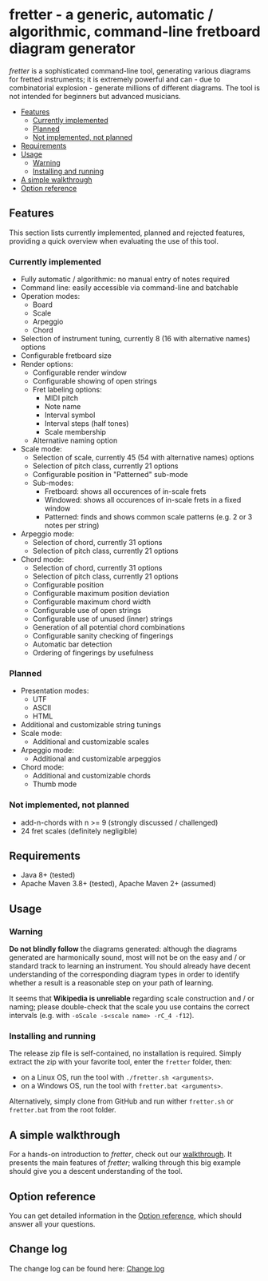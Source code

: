 # fretter - a generic, automatic / algorithmic, command-line fretboard diagram generator

*fretter* is a sophisticated command-line tool, generating various diagrams for fretted instruments; it is extremely powerful and can - due to combinatorial explosion - generate millions of different diagrams. The tool is not intended for beginners but advanced musicians.

 * [Features](#features)
   * [Currently implemented](#currently-implemented)
   * [Planned](#planned)
   * [Not implemented, not planned](#not-implemented-not-planned)
 * [Requirements](#requirements)
 * [Usage](#usage)
   * [Warning](#warning)
   * [Installing and running](#installing-and-running)
 * [A simple walkthrough](WALKTHROUGH.md)
 * [Option reference](REFERENCE.md)

## Features

This section lists currently implemented, planned and rejected features, providing a quick overview when evaluating the use of this tool.

### Currently implemented

* Fully automatic / algorithmic: no manual entry of notes required
* Command line: easily accessible via command-line and batchable
* Operation modes:
    * Board
    * Scale
    * Arpeggio
    * Chord
* Selection of instrument tuning, currently 8 (16 with alternative names) options
* Configurable fretboard size
* Render options:
    * Configurable render window
    * Configurable showing of open strings
    * Fret labeling options:
        * MIDI pitch
        * Note name
        * Interval symbol
        * Interval steps (half tones)
        * Scale membership
    * Alternative naming option
* Scale mode:
    * Selection of scale, currently 45 (54 with alternative names) options
    * Selection of pitch class, currently 21 options
    * Configurable position in "Patterned" sub-mode
    * Sub-modes:
        * Fretboard: shows all occurences of in-scale frets
        * Windowed: shows all occurences of in-scale frets in a fixed window
        * Patterned: finds and shows common scale patterns (e.g. 2 or 3 notes per string)
* Arpeggio mode:
    * Selection of chord, currently 31 options
    * Selection of pitch class, currently 21 options
* Chord mode:
    * Selection of chord, currently 31 options
    * Selection of pitch class, currently 21 options
    * Configurable position
    * Configurable maximum position deviation
    * Configurable maximum chord width
    * Configurable use of open strings
    * Configurable use of unused (inner) strings
    * Generation of all potential chord combinations
    * Configurable sanity checking of fingerings
    * Automatic bar detection
    * Ordering of fingerings by usefulness

### Planned

* Presentation modes:
    * UTF
    * ASCII
    * HTML
* Additional and customizable string tunings
* Scale mode:
    * Additional and customizable scales
* Arpeggio mode:
    * Additional and customizable arpeggios
* Chord mode:
    * Additional and customizable chords
    * Thumb mode

### Not implemented, not planned

* add-n-chords with n >= 9 (strongly discussed / challenged)
* 24 fret scales (definitely negligible)

## Requirements

 * Java 8+ (tested)
 * Apache Maven 3.8+ (tested), Apache Maven 2+ (assumed)

## Usage

### Warning

**Do not blindly follow** the diagrams generated: although the diagrams generated are harmonically sound, most will not be on the easy and / or standard track to learning an instrument. You should already have decent understanding of the corresponding diagram types in order to identify whether a result is a reasonable step on your path of learning.

It seems that **Wikipedia is unreliable** regarding scale construction and / or naming; please double-check that the scale you use contains the correct intervals (e.g. with `-oScale -s<scale name> -rC_4 -f12`).

### Installing and running

The release zip file is self-contained, no installation is required. Simply extract the zip with your favorite tool, enter the `fretter` folder, then:

* on a Linux OS, run the tool with `./fretter.sh <arguments>`.
* on a Windows OS, run the tool with `fretter.bat <arguments>`.

Alternatively, simply clone from GitHub and run wither `fretter.sh` or `fretter.bat` from the root folder.

## A simple walkthrough

For a hands-on introduction to *fretter*, check out our [walkthrough](WALKTHROUGH.md). It presents the main features of *fretter*; walking through this big example should give you a descent understanding of the tool.

## Option reference

You can get detailed information in the [Option reference](REFERENCE.md), which should answer all your questions.

## Change log

The change log can be found here: [Change log](CHANGELOG.md)

